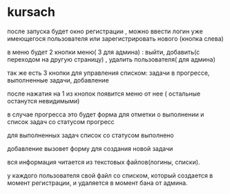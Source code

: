 # kursach
после запуска будет окно регистрации , можно ввести логин уже имеющегося пользователя или зарегистрировать нового (кнопка слева)

в меню будет 2 кнопки меню( 3 для админа) : выйти, добавить(с переходом на другую страницу) , удалить пользователя( для админа)

так же есть 3 кнопки для управления списком: задачи в прогрессе, выполненные задачи, добавление

после нажатия на 1 из кнопок появится меню от нее ( остальные останутся невидимыми)

в случае прогресса это будет форма для отметки о выполнении и список задач со статусом прогресс

для выполненных задач список со статусом выполнено

добавление вызовет форму для создания новой задачи



вся информация читается из текстовых файлов(логины, списки).

у каждого пользователя свой файл со списком, который создается в момент регистрации, и удаляется в момент бана от админа.
